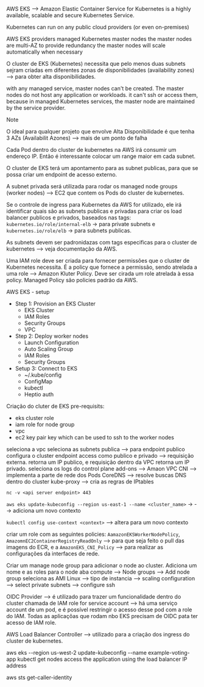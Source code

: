 AWS EKS --> Amazon Elastic Container Service for Kubernetes is a highly available, scalable and secure Kubernetes Service.

Kubernetes can run on any public cloud providers (or even on-premises)

AWS EKS providers managed Kubernetes master nodes
the master nodes are multi-AZ to provide redundancy
the master nodes will scale automatically when necessary

O cluster de EKS (Kubernetes) necessita que pelo menos duas subnets sejram criadas em diferentes zonas de disponibilidades (availability zones) --> para obter alta disponibilidades.

with any managed service, master nodes can't be created. The master nodes do not host any application or workloads. it can't ssh or access them, because in managed Kubernetes services, the master node are maintained by the service provider. 

>[!note]
>O ideal para qualquer projeto que envolve Alta Disponibilidade é que tenha  3 AZs (Availabilit Azones) --> mais de um ponto de falha

Cada Pod dentro do cluster de kubernetes na AWS irá consumir um endereço IP. Então é interessante colocar um range maior em cada subnet. 

O cluster de EKS terá um apontamento para as subnet publicas, para que se possa criar um endpoint de acesso externo.

A subnet privada será utilizada para rodar os managed node groups (worker nodes) --> EC2 que contem os Pods do cluster de kubernetes.

Se o controle de ingress para Kubernetes da AWS for utilizado, ele irá identificar quais  são as subnets publicas e privadas para criar os load balancer publicos e privados, baseados nas tags: `kubernetes.io/role/internal-elb` -> para private subnets e `kubernetes.io/role/elb` -> para subnets publicas.

As subnets devem ser padronidazas com tags especificas para o cluster de kubernetes --> veja documentação da AWS.

Uma IAM role deve ser criada para fornecer permissões que o cluster de Kubernetes necessita. É a policy que fornece a permissão, sendo atrelada a uma role --> Amazon Kluter Policy. Deve ser cirada um role atrelada à essa policy.
Managed Policy são policies padrão da AWS.

AWS EKS - setup
- Step 1: Provision an EKS Cluster
	- EKS Cluster
	- IAM Roles
	- Security Groups
	- VPC
- Step 2: Deploy worker nodes
	- Launch Configuration
	- Auto Scaling Group
	- IAM Roles
	- Security Groups
- Setup 3: Connect to EKS
	- ~/.kube/config
	- ConfigMap
	- kubectl
	- Heptio auth


Criação do cluter de EKS
pre-requisits:
- eks cluster role
- iam role for node group
- vpc
- ec2 key pair key which can be used to ssh to the worker nodes

seleciona a vpc
seleciona as subnets publica --> para endpoint publico
configura o cluster endpoint access como publico e privado --> requisição externa. retorna um IP publico, e requisição dentro da VPC retorna um IP privado.
seleciona os logs do control plane
add-ons --> Amaon VPC CNI --> implementa a parte de rede dos Pods
CoreDNS --> resolve buscas DNS dentro do cluster
kube-proxy --> cria as regras de IPtables

`nc -v <api server endpoint> 443`

`aws eks update-kubeconfig --region us-east-1 --name <cluster_name>` -> --> adiciona um novo contexto

`kubectl config use-context <context>` --> altera para um novo contexto


criar um role com as seguintes policies: `AamazonEKSWorkerNodePolicy`, `AmazomnEC2ContainerRegistryReadOnly` --> para que seja feito o pull das imagens do ECR, e a `AmazonEKS_CNI_Policy` --> para realizar as configurações da interfaces de rede.

Criar um manage node group para adicionar o node ao cluster. Adiciona um nome e as roles para o node
aba compute --> Node groups --> Add node group 
seleciona as AMI Linux --> tipo de instancia --> scaling configuration --> select private subnets --> configure ssh

OIDC Provider --> é utilizado para trazer um funcionalidade dentro do cluster chamada de IAM role for service account --> há uma serviço account de um pod, e é possível restringir o acesso desse pod com a role do IAM.
Todas as aplicaçõas que rodam nbo EKS precisam de OIDC pata ter acesso de IAM role.

AWS Load Balancer Controller --> utilizado para a criação dos ingress do cluster de kubernetes.

aws eks --region us-west-2 update-kubeconfig --name example-voting-app
kubectl get nodes
access the application using the load balancer IP address

aws sts get-caller-identity